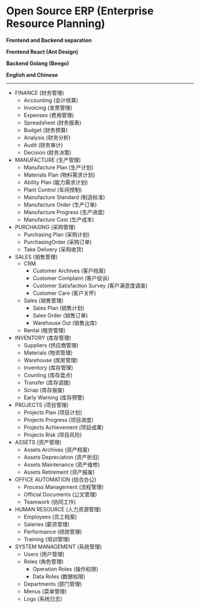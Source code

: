 # Open Source ERP (Enterprise Resource Planning)

**Frontend and Backend separation**

**Frontend React (Ant Design)**

**Backend Golang (Beego)**

**English and Chinese**

---

- FINANCE (财务管理)
  - Accounting (会计核算)
  - Invoicing (发票管理)
  - Expenses (费用管理)
  - Spreadsheet (财务报表)
  - Budget (财务预算)
  - Analysis (财务分析)
  - Audit (财务审计)
  - Decision (财务决策)
- MANUFACTURE (生产管理)
  - Manufacture Plan (生产计划)
  - Materials Plan (物料需求计划)
  - Ability Plan (能力需求计划)
  - Plant Control (车间控制)
  - Manufacture Standard (制造标准)
  - Manufacture Order (生产订单)
  - Manufacture Progress (生产进度)
  - Manufacture Cost (生产成本)
- PURCHASING (采购管理)
  - Purchasing Plan (采购计划)
  - PurchasingOrder (采购订单)
  - Take Delivery (采购收货)
- SALES (销售管理)
  - CRM
    - Customer Archives (客户档案)
    - Customer Complaint (客户投诉)
    - Customer Satisfaction Survey (客户满意度调查)
    - Customer Care (客户关怀)
  - Sales (销售管理)
    - Sales Plan (销售计划)
    - Sales Order (销售订单)
    - Warehouse Out (销售出库)
  - Rental (租赁管理)
- INVENTORY (库存管理)
  - Suppliers (供应商管理)
  - Materials (物资管理)
  - Warehouse (库房管理)
  - Inventory (库存管理)
  - Counting (库存盘点)
  - Transfer (库存调拨)
  - Scrap (库存报废)
  - Early Warning (库存预警)
- PROJECTS (项目管理)
  - Projects Plan (项目计划)
  - Projects Progress (项目进度)
  - Projects Achievement (项目成果)
  - Projects Risk (项目风险)
- ASSETS (资产管理)
  - Assets Archives (资产档案)
  - Assets Depreciation (资产折旧)
  - Assets Maintenance (资产维修)
  - Assets Retirement (资产报废)
- OFFICE AUTOMATION (综合办公)
  - Process Management (流程管理)
  - Official Documents (公文管理)
  - Teamwork (协同工作)
- HUMAN RESOURCE (人力资源管理)
  - Employees (员工档案)
  - Salaries (薪资管理)
  - Performance (绩效管理)
  - Training (培训管理)
- SYSTEM MANAGEMENT (系统管理)
  - Users (用户管理)
  - Roles (角色管理)
    - Operation Roles (操作权限)
    - Data Roles (数据权限)
  - Departments (部门管理)
  - Menus (菜单管理)
  - Logs (系统日志)
